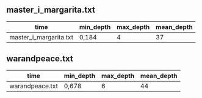 ## master_i_margarita.txt
|time|min_depth|max_depth|mean_depth|
|---|---|---|---|
|master_i_margarita.txt|0,184|4|37|

## warandpeace.txt
|time|min_depth|max_depth|mean_depth|
|---|---|---|---|
|warandpeace.txt|0,678|6|44|


